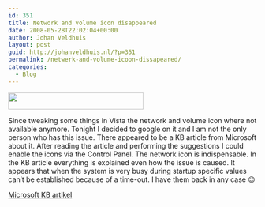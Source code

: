 ```yaml
---
id: 351
title: Network and volume icon disappeared
date: 2008-05-28T22:02:04+00:00
author: Johan Veldhuis
layout: post
guid: http://johanveldhuis.nl/?p=351
permalink: /netwerk-and-volume-icoon-dissapeared/
categories:
  - Blog
---
```

[<img class="alignnone size-medium wp-image-352" title="Vista System tray" src="https://i1.wp.com/johanveldhuis.nl/wp-content/uploads/2008/05/system-tray.jpg?resize=274%2C34" alt="" width="274" height="34" data-recalc-dims="1" />](https://i1.wp.com/johanveldhuis.nl/wp-content/uploads/2008/05/system-tray.jpg)

Since tweaking some things in Vista the network and volume icon where not available anymore. Tonight I decided to google on it and I am not the only person who has this issue. There appeared to be a KB article from Microsoft about it. After reading the article and performing the suggestions I could enable the icons via the Control Panel. The network icon is indispensable. In the KB article everything is explained even how the issue is caused. It appears that when the system is very busy during startup specific values can&#8217;t be established because of a time-out. I have them back in any case 😉

<a href="http://support.microsoft.com/kb/945011/en-us" target="_blank">Microsoft KB artikel</a>